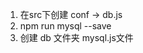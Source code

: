 <!--
 * @Author: v_renjuyuan
 * @Date: 2020-05-27 00:35:09
 * @LastEditors: Please set LastEditors
 * @LastEditTime: 2020-05-27 01:12:36
 * @FilePath: \blog\blog-1\src\readme2.md
 * @Description: 
 -->
1. 在src下创建 conf -> db.js
2. npm run mysql --save
3. 创建 db 文件夹 mysql.js文件

